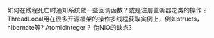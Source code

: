如何在线程死亡时通知系统做一些回调函数？或是注册监听器之类的操作？
ThreadLocal用在很多开源框架的操作多线程获取实例上，例如structs，hibernate等?
AtomicInteger？
伪NIO的缺点?